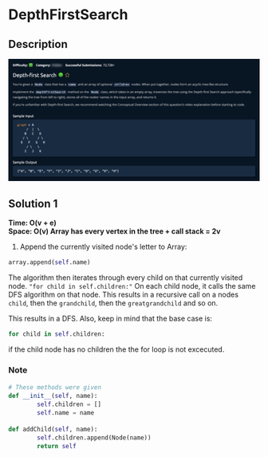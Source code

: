 # DepthFirstSearch

## Description

![description](./desc.png)

## Solution 1

**Time: O(v + e)** <br/>
**Space: O(v) Array has every vertex in the tree + call stack = 2v** <br/>

1. Append the currently visited node's letter to Array:

```py
array.append(self.name)
```

The algorithm then iterates through every child on that currently visited node. `"for child in self.children:"` On each child node, it calls the same DFS algorithm on that node. This results in a recursive call on a nodes `child`, then the `grandchild`, then the `greatgrandchild` and so on.<br>

This results in a DFS. Also, keep in mind that the base case is:

```py
for child in self.children:
```

if the child node has no children the the for loop is not excecuted.

### Note

```py
# These methods were given
def __init__(self, name):
        self.children = []
        self.name = name

def addChild(self, name):
        self.children.append(Node(name))
        return self
```
